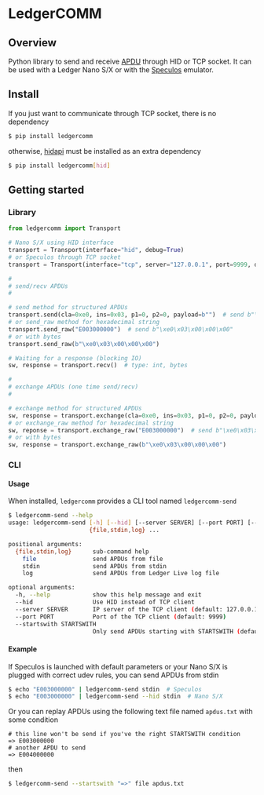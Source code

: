 # LedgerCOMM

## Overview

Python library to send and receive [APDU](https://en.wikipedia.org/wiki/Smart_card_application_protocol_data_unit) through HID or TCP socket.
It can be used with a Ledger Nano S/X or with the [Speculos](https://github.com/LedgerHQ/speculos) emulator.

## Install

If you just want to communicate through TCP socket, there is no dependency

```bash
$ pip install ledgercomm
```

otherwise, [hidapi](https://github.com/trezor/cython-hidapi) must be installed as an extra dependency

```bash
$ pip install ledgercomm[hid]
```

## Getting started

### Library

```python
from ledgercomm import Transport

# Nano S/X using HID interface
transport = Transport(interface="hid", debug=True)
# or Speculos through TCP socket
transport = Transport(interface="tcp", server="127.0.0.1", port=9999, debug=True)

#
# send/recv APDUs
#

# send method for structured APDUs
transport.send(cla=0xe0, ins=0x03, p1=0, p2=0, payload=b"")  # send b"\xe0\x03\x00\x00\x00"
# or send_raw method for hexadecimal string
transport.send_raw("E003000000")  # send b"\xe0\x03\x00\x00\x00"
# or with bytes
transport.send_raw(b"\xe0\x03\x00\x00\x00")

# Waiting for a response (blocking IO)
sw, response = transport.recv()  # type: int, bytes

#
# exchange APDUs (one time send/recv)
#

# exchange method for structured APDUs
sw, response = transport.exchange(cla=0xe0, ins=0x03, p1=0, p2=0, payload=b"")  # send b"\xe0\x03\x00\x00\x00"
# or exchange_raw method for hexadecimal string
sw, reponse = transport.exchange_raw("E003000000")  # send b"\xe0\x03\x00\x00\x00"
# or with bytes
sw, response = transport.exchange_raw(b"\xe0\x03\x00\x00\x00")

```

### CLI

#### Usage

When installed, `ledgercomm` provides a CLI tool named `ledgercomm-send`

```bash
$ ledgercomm-send --help
usage: ledgercomm-send [-h] [--hid] [--server SERVER] [--port PORT] [--startswith STARTSWITH]
                       {file,stdin,log} ...

positional arguments:
  {file,stdin,log}      sub-command help
    file                send APDUs from file
    stdin               send APDUs from stdin
    log                 send APDUs from Ledger Live log file

optional arguments:
  -h, --help            show this help message and exit
  --hid                 Use HID instead of TCP client
  --server SERVER       IP server of the TCP client (default: 127.0.0.1)
  --port PORT           Port of the TCP client (default: 9999)
  --startswith STARTSWITH
                        Only send APDUs starting with STARTSWITH (default: None)
```

#### Example

If Speculos is launched with default parameters or your Nano S/X is plugged with correct udev rules, you can send APDUs from stdin

```bash
$ echo "E003000000" | ledgercomm-send stdin  # Speculos
$ echo "E003000000" | ledgercomm-send --hid stdin  # Nano S/X
```

Or you can replay APDUs using the following text file named `apdus.txt` with some condition

```text
# this line won't be send if you've the right STARTSWITH condition
=> E003000000
# another APDU to send
=> E004000000
```

then

```bash
$ ledgercomm-send --startswith "=>" file apdus.txt
```
